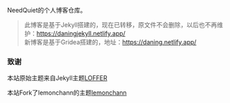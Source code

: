 NeedQuiet的个人博客仓库。
>此博客是基于Jekyll搭建的，现在已转移，原文件不会删除，以后也不再维护：https://daningjekyll.netlify.app/<br>
新博客是基于Gridea搭建的，地址：https://daning.netlify.app/

### 致谢

本站原始主题来自Jekyll主题[LOFFER](https://fromendworld.github.io/LOFFER/)

本站Fork了lemonchann的主题[lemonchann](https://lemonchann.github.io)

